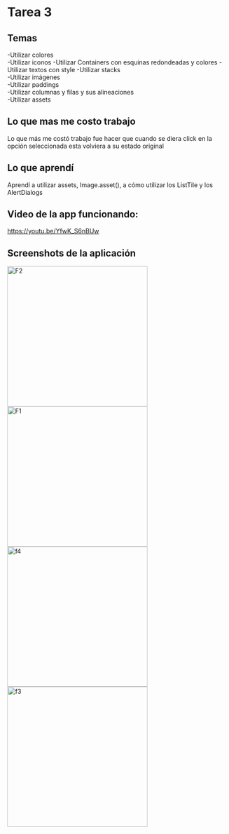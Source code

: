 # Tarea 3  
## Temas    
-Utilizar colores  
-Utilizar iconos
-Utilizar Containers con esquinas redondeadas y colores
-Utilizar textos con style
-Utilizar stacks  
-Utilizar imágenes  
-Utilizar paddings  
-Utilizar columnas y filas y sus alineaciones  
-Utilizar assets  

## Lo que mas me costo trabajo  
Lo que más me costó trabajo fue hacer que cuando se diera click en la opción seleccionada esta volviera a su estado original  
  
## Lo que aprendí  
Aprendí a utilizar assets, Image.asset(), a cómo utilizar los ListTile y los AlertDialogs

## Video de la app funcionando:  
https://youtu.be/YfwK_S6nBUw  

## Screenshots de la aplicación  

<img width="320" alt="F2" src="https://github.com/josefranciscogv/PMD_T3/assets/60234623/79eb4d20-7f6d-4442-8808-b0f26730559e">
<img width="320" alt="F1" src="https://github.com/josefranciscogv/PMD_T3/assets/60234623/34746ee4-f6ae-40a2-aa49-32b4572e57d7">
<img width="320" alt="f4" src="https://github.com/josefranciscogv/PMD_T3/assets/60234623/42225f50-9ef0-49d0-bd97-f1457ba8157b">
<img width="320" alt="f3" src="https://github.com/josefranciscogv/PMD_T3/assets/60234623/a71831dc-6227-459b-8525-ffb0ac0977ad">

